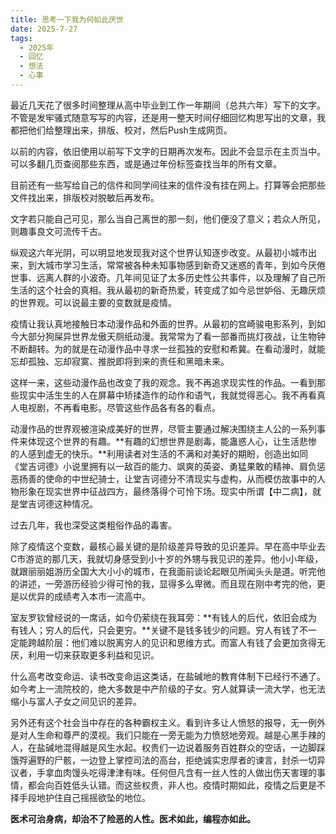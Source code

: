 ```yaml
---
title: 思考一下我为何如此厌世
date: 2025-7-27
tags:
  - 2025年
  - 回忆
  - 想法
  - 心事
---
```


最近几天花了很多时间整理从高中毕业到工作一年期间（总共六年）写下的文字。不管是发牢骚式随意写写的内容，还是用一整天时间仔细回忆构思写出的文章，我都把他们给整理出来，排版、校对，然后Push生成网页。

以前的内容，依旧使用以前写下文字的日期再次发布。因此不会显示在主页当中。可以多翻几页查阅那些东西，或是通过年份标签查找当年的所有文章。

目前还有一些写给自己的信件和同学间往来的信件没有挂在网上。打算等会把那些文件找出来，排版校对脱敏后再发布。

文字若只能自己可见，那么当自己离世的那一刻，他们便没了意义；若众人所见，则趣事良文可流传千古。

纵观这六年光阴，可以明显地发现我对这个世界认知逐步改变。从最初小城市出来，到大城市学习生活，常常被各种未知事物感到新奇又迷惑的青年，到如今厌倦世事、远离人群的小波奇。几年间见证了太多历史性公共事件，以及理解了自己所生活的这个社会的真相。我从最初的新奇热爱，转变成了如今忌世妒俗、无趣厌烦的世界观。可以说最主要的变数就是疫情。

疫情让我认真地接触日本动漫作品和外面的世界。从最初的宫崎骏电影系列，到如今大部分狗屎异世界龙傲天厕纸动漫。我常常为了看一部番而挑灯夜战，让生物钟不断翻转。为的就是在动漫作品中寻求一丝孤独的安慰和希冀。在看动漫时，就能忘却孤独、忘却寂寞、推脱即将到来的责任和黑暗未来。

这样一来，这些动漫作品也改变了我的观念。我不再追求现实性的作品。一看到那些现实中活生生的人在屏幕中矫揉造作的动作和语气，我就觉得恶心。我不再看真人电视剧，不再看电影。尽管这些作品各有各的看点。

动漫作品的世界观被渲染成美好的世界，尽管主要通过解决围绕主人公的一系列事件来体现这个世界的有趣。**有趣的幻想世界是剧毒，能蛊惑人心，让生活悲惨的人感到虚无的快乐。**利用读者对生活的不满和对美好的期盼，创造出如同《堂吉诃德》小说里拥有以一敌百的能力、飒爽的英姿、勇猛果敢的精神、肩负惩恶扬善的使命的中世纪骑士，让堂吉诃德分不清现实与虚构，从而模仿故事中的人物形象在现实世界中征战四方，最终落得个可怜下场。现实中所谓【中二病】，就是堂吉诃德这种情况。

过去几年，我也深受这类粗俗作品的毒害。

除了疫情这个变数，最核心最关键的是阶级差异导致的见识差异。早在高中毕业去C市游览的那几天，我就切身感受到小十岁的外甥与我见识的差异。他小小年级，就跟丽丽姐游历全国大大小小的城市，在我面前谈论起眼见所闻头头是道。听完他的讲述，一旁游历经验少得可怜的我，显得多么卑微。而且现在刚中考完的他，更是以优异的成绩考入本市一流高中。

室友罗钦曾经说的一席话，如今仍萦绕在我耳旁：**有钱人的后代，依旧会成为有钱人；穷人的后代，只会更穷。**关键不是钱多钱少的问题。穷人有钱了不一定能跨越阶层：他们难以脱离穷人的见识和思维方式。而富人有钱了会更加贪得无厌，利用一切来获取更多利益和见识。

什么高考改变命运、读书改变命运这类话，在盐碱地的教育体制下已经行不通了。如今考上一流院校的，绝大多数是中产阶级的子女。穷人就算读一流大学，也无法缩小与富人子女之间见识的差异。

另外还有这个社会当中存在的各种霸权主义。看到许多让人愤怒的报导，无一例外是对人生命和尊严的漠视。我们只能在一旁无能为力愤怒地旁观。越是心黑手辣的人，在盐碱地混得越是风生水起。权贵们一边说着服务百姓群众的空话，一边脚踩饿殍遍野的尸骸，一边登上掌控司法的高台，拒绝诚实忠厚者的谏言，封杀一切异议者，手拿血肉馒头吃得津津有味。任何但凡含有一丝人性的人做出伤天害理的事情，都会向百姓低头认错。而这些权贵，非人也。疫情时期如此，疫情之后更是不择手段地护住自己摇摇欲坠的地位。

**医术可治身病，却治不了险恶的人性。医术如此，编程亦如此。**
